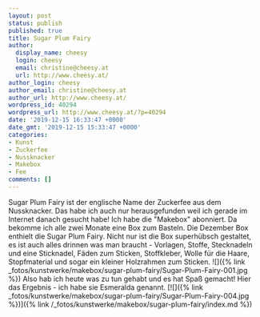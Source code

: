```yaml
---
layout: post
status: publish
published: true
title: Sugar Plum Fairy
author:
  display_name: cheesy
  login: cheesy
  email: christine@cheesy.at
  url: http://www.cheesy.at/
author_login: cheesy
author_email: christine@cheesy.at
author_url: http://www.cheesy.at/
wordpress_id: 40294
wordpress_url: http://www.cheesy.at/?p=40294
date: '2019-12-15 16:33:47 +0000'
date_gmt: '2019-12-15 15:33:47 +0000'
categories:
- Kunst
- Zuckerfee
- Nussknacker
- Makebox
- Fee
comments: []
---
```

Sugar Plum Fairy ist der englische Name der Zuckerfee aus dem Nussknacker. Das habe ich auch nur herausgefunden weil ich gerade im Internet danach gesucht habe!
Ich habe die "Makebox" abonniert. Da bekomme ich alle zwei Monate eine Box zum Basteln. Die Dezember Box enthielt die Sugar Plum Fairy. Nicht nur ist die Box superhübsch gestaltet, es ist auch alles drinnen was man braucht - Vorlagen, Stoffe, Stecknadeln und eine Sticknadel, Fäden zum Sticken, Stoffkleber, Wolle für die Haare, Stopfmaterial und sogar ein kleiner Holzrahmen zum Sticken.
![]({% link _fotos/kunstwerke/makebox/sugar-plum-fairy/Sugar-Plum-Fairy-001.jpg %})
Also hab ich heute was zu tun gehabt und es hat Spaß gemacht!
Hier das Ergebnis - ich habe sie Esmeralda genannt.
[![]({% link _fotos/kunstwerke/makebox/sugar-plum-fairy/Sugar-Plum-Fairy-004.jpg %})]({% link /_fotos/kunstwerke/makebox/sugar-plum-fairy/index.md %})
